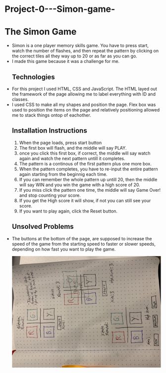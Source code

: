 # Project-0---Simon-game-
<h1>The Simon Game</h1>
<ul>
  <li>Simon is a one player memory skills game. You have to press start, watch the number of flashes, and then repeat the pattern by clicking on the correct tiles all they way up to 20 or as far as you can go. </li>
  <li>I made this game because it was a challenge for me. </li>
  <h2>Technologies</h2>
  <li>For this project I used HTML, CSS and JavaScript. The HTML layed out the framework of the page allowing me to label everything with ID and classes.</li>
  <li>I used CSS to make all my shapes and position the page. Flex box was used to position the items on the page and relatively positioning allowed me to stack things ontop of eachother.</li>
  <h2>Installation Instructions</h2>
  <ol>
  <li>When the page loads, press start button</li>
  <li>The first box will flash, and the middle will say PLAY.</li>
  <li>once you click this first box, if correct, the middle will say watch again and watch the next pattern untill it completes.</li>
   <li>The pattern is a continous of the first pattern plus one more box.</li>
  <li>When the pattern completes, you have to re-input the entire pattern again starting from the beginnig each time.</li>
  <li>If you can remember the whole pattern up untill 20, then the middle will say WIN and you win the game with a high score of 20.</li>
  <li>If you miss click the pattern one time, the middle will say Game Over! and stop counting your score.</li>
  <li>If you get the High score it will show, if not you can still see your score.</li>
  <li>If you want to play again, click the Reset button.</li>
  </ol>
  <h2>Unsolved Problems</h2>
  <li>The buttons at the bottom of the page, are supposed to increase the speed of the game from the starting speed to faster or slower speeds, depending on how fast you want to play the game.</li>

![wire frame](https://github.com/myles-richard/Project-0---Simon-game-/blob/master/Assets/IMG_1117.JPG?raw=true "Simon Game")